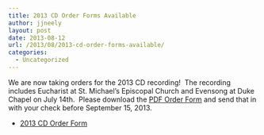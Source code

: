 ```yaml
---
title: 2013 CD Order Forms Available
author: jjneely
layout: post
date: 2013-08-12
url: /2013/08/2013-cd-order-forms-available/
categories:
  - Uncategorized
---
```

We are now taking orders for the 2013 CD recording!  The recording includes Eucharist at St. Michael&#8217;s Episcopal Church and Evensong at Duke Chapel on July 14th.  Please download the [PDF Order Form][1] and send that in with your check before September 15, 2013.

  * [2013 CD Order Form][1]

 [1]: http://carolinarscm.org/cms/wp-content/uploads/2013/08/cd-flyer-2013.pdf